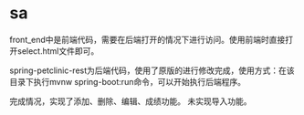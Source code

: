 # sa

front_end中是前端代码，需要在后端打开的情况下进行访问。使用前端时直接打开select.html文件即可。

spring-petclinic-rest为后端代码，使用了原版的进行修改完成，使用方式：在该目录下执行mvnw spring-boot:run命令，可以开始执行后端程序。

完成情况，实现了添加、删除、编辑、成绩功能。
未实现导入功能。
